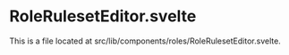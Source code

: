# RoleRulesetEditor.svelte

This is a file located at src/lib/components/roles/RoleRulesetEditor.svelte.

